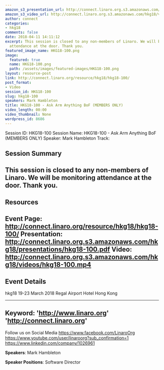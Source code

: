 ```yaml
---
amazon_s3_presentation_url: http://connect.linaro.org.s3.amazonaws.com/hkg18/presentations/hkg18-100.pdf
amazon_s3_video_url: http://connect.linaro.org.s3.amazonaws.com/hkg18/videos/hkg18-100.mp4
author: connect
categories:
- hkg18
comments: false
date: 2018-04-11 14:11:12
excerpt: This session is closed to any non-members of Linaro. We will be monitoring
  attendance at the door. Thank you.
featured_image_name: HKG18-100.png
image:
  featured: true
  name: HKG18-100.png
  path: /assets/images/featured-images/HKG18-100.png
layout: resource-post
link: http://connect.linaro.org/resource/hkg18/hkg18-100/
post_format:
- Video
session_id: HKG18-100
slug: hkg18-100
speakers: Mark Hambleton
title: HKG18-100 - Ask Arm Anything BoF (MEMBERS ONLY)
video_length: 00:00
video_thumbnail: None
wordpress_id: 8686
---
```


Session ID: HKG18-100
Session Name: HKG18-100 - Ask Arm Anything BoF (MEMBERS ONLY)
Speaker: Mark Hambleton
Track: 


## Session Summary
This session is closed to any non-members of Linaro. We will be monitoring attendance at the door. Thank you.
---------------------------------------------------
## Resources
Event Page: http://connect.linaro.org/resource/hkg18/hkg18-100/
Presentation: http://connect.linaro.org.s3.amazonaws.com/hkg18/presentations/hkg18-100.pdf
Video: http://connect.linaro.org.s3.amazonaws.com/hkg18/videos/hkg18-100.mp4
 ---------------------------------------------------
## Event Details
hkg18
19-23 March 2018 
Regal Airport Hotel Hong Kong

---------------------------------------------------
Keyword: 
'http://www.linaro.org'
'http://connect.linaro.org'
---------------------------------------------------
Follow us on Social Media
https://www.facebook.com/LinaroOrg
https://www.youtube.com/user/linaroorg?sub_confirmation=1
https://www.linkedin.com/company/1026961

**Speakers**: Mark Hambleton

**Speaker Positions**: Software Director